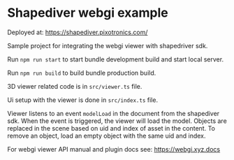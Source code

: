 # Shapediver webgi example

Deployed at: https://shapediver.pixotronics.com/

Sample project for integrating the webgi viewer with shapedriver sdk.

Run `npm run start` to start bundle development build and start local server.

Run `npm run build` to build bundle production build.

3D viewer related code is in `src/viewer.ts` file.

Ui setup with the viewer is done in `src/index.ts` file.

Viewer listens to an event `modelLoad` in the document from the shapediver sdk.
When the event is triggered, the viewer will load the model.
Objects are replaced in the scene based on uid and index of asset in the content.
To remove an object, load an empty object with the same uid and index.

For webgi viewer API manual and plugin docs see: https://webgi.xyz.docs
